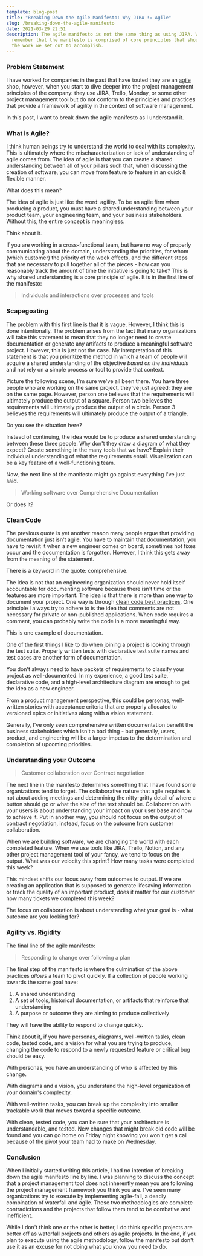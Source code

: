 ```yaml
---
template: blog-post
title: "Breaking Down the Agile Manifesto: Why JIRA != Agile"
slug: /breaking-down-the-agile-manifesto
date: 2021-03-29 22:51
description: The agile manifesto is not the same thing as using JIRA. We need to
  remember that the manifesto is comprised of core principles that should drive
  the work we set out to accomplish.
---
```

<!--StartFragment-->

### Problem Statement

I have worked for companies in the past that have touted they are an [agile](https://agilemanifesto.org/) shop, however, when you start to dive deeper into the project management principles of the company: they use JIRA, Trello, Monday, or some other project management tool but do not conform to the principles and practices that provide a framework of agility in the context of software management.

In this post, I want to break down the agile manifesto as I understand it.

### What is Agile?

I think human beings try to understand the world to deal with its complexity. This is ultimately where the mischaracterization or lack of understanding of agile comes from. The idea of agile is that you can create a shared understanding between all of your pillars such that, when discussing the creation of software, you can move from feature to feature in an quick & flexible manner.

What does this mean?

The idea of agile is just like the word: agility. To be an agile firm when producing a product, you must have a shared understanding between your product team, your engineering team, and your business stakeholders. Without this, the entire concept is meaningless.

Think about it.

If you are working in a cross-functional team, but have no way of properly communicating about the domain, understanding the priorities, for whom (which customer) the priority of the week effects, and the different steps that are necessary to pull together all of the pieces - how can you reasonably track the amount of time the initiative is going to take? This is why shared understanding is a core principle of agile. It is in the first line of the manifesto:

> Individuals and interactions over processes and tools

### Scapegoating

The problem with this first line is that it is vague. However, I think this is done intentionally. The problem arises from the fact that many organizations will take this statement to mean that they no longer need to create documentation or generate any artifacts to produce a meaningful software project. However, this is just not the case. My interpretation of this statement is that you prioritize the method in which a team of people will acquire a shared understanding of the objective *based on the individuals* and not rely on a simple process or tool to provide that context.

Picture the following scene, I'm sure we've all been there. You have three people who are working on the same project, they've just agreed: they are on the same page. However, person one believes that the requirements will ultimately produce the output of a square. Person two believes the requirements will ultimately produce the output of a circle. Person 3 believes the requirements will ultimately produce the output of a triangle.

Do you see the situation here?

Instead of continuing, the idea would be to produce a shared understanding between these three people. Why don't they draw a diagram of what they expect? Create something in the many tools that we have? Explain their individual understanding of what the requirements entail. Visualization can be a key feature of a well-functioning team.

Now, the next line of the manifesto might go against everything I've just said.

> Working software over Comprehensive Documentation

Or does it?

### Clean Code

The previous quote is yet another reason many people argue that providing documentation just isn't agile. You have to maintain that documentation, you have to revisit it when a new engineer comes on board, sometimes hot fixes occur and the documentation is forgotten. However, I think this gets away from the meaning of the statement.

There is a keyword in the quote: comprehensive.

The idea is not that an engineering organization should never hold itself accountable for documenting software because there isn't time or the features are more important. The idea is that there is more than one way to document your project. One way is through [clean code best practices](https://www.amazon.com/Clean-Code-Handbook-Software-Craftsmanship/dp/0132350882). One principle I always try to adhere to is the idea that comments are not necessary for private or non-published applications. When code requires a comment, you can probably write the code in a more meaningful way.

This is one example of documentation.

One of the first things I like to do when joining a project is looking through the test suite. Properly written tests with declarative test suite names and test cases are another form of documentation.

You don't always need to have packets of requirements to classify your project as well-documented. In my experience, a good test suite, declarative code, and a high-level architecture diagram are enough to get the idea as a new engineer.

From a product management perspective, this could be personas, well-written stories with acceptance criteria that are properly allocated to versioned epics or initiatives along with a vision statement.

Generally, I've only seen comprehensive written documentation benefit the business stakeholders which isn't a bad thing - but generally, users, product, and engineering will be a larger impetus to the determination and completion of upcoming priorities.

### Understanding your Outcome

> Customer collaboration over Contract negotiation

The next line in the manifesto determines something that I have found some organizations tend to forget. The collaborative nature that agile requires is not about adding meetings and determining the nitty-gritty detail of where a button should go or what the size of the text should be. Collaboration with your users is about understanding your impact on your user base and how to achieve it. Put in another way, you should not focus on the output of contract negotiation, instead, focus on the outcome from customer collaboration.

When we are building software, we are changing the world with each completed feature. When we use tools like JIRA, Trello, Notion, and any other project management tool of your fancy, we tend to focus on the output. What was our velocity this sprint? How many tasks were completed this week?

This mindset shifts our focus away from outcomes to output. If we are creating an application that is supposed to generate lifesaving information or track the quality of an important product, does it matter for our customer how many tickets we completed this week?

The focus on collaboration is about understanding what your goal is - what outcome are you looking for?

### Agility vs. Rigidity

The final line of the agile manifesto:

> Responding to change over following a plan

The final step of the manifesto is where the culmination of the above practices *allows* a team to pivot quickly. If a collection of people working towards the same goal have:

1. A shared understanding
2. A set of tools, historical documentation, or artifacts that reinforce that understanding
3. A purpose or outcome they are aiming to produce collectively

They will have the ability to respond to change quickly.

Think about it, if you have personas, diagrams, well-written tasks, clean code, tested code, and a vision for what you are trying to produce, changing the code to respond to a newly requested feature or critical bug should be easy.

With personas, you have an understanding of who is affected by this change.

With diagrams and a vision, you understand the high-level organization of your domain's complexity.

With well-written tasks, you can break up the complexity into smaller trackable work that moves toward a specific outcome.

With clean, tested code, you can be sure that your architecture is understandable, and tested. New changes that might break old code will be found and you can go home on Friday night knowing you won't get a call because of the pivot your team had to make on Wednesday.

### Conclusion

When I initially started writing this article, I had no intention of breaking down the agile manifesto line by line. I was planning to discuss the concept that a project management tool does not inherently mean you are following the project management framework you think you are. I've seen many organizations try to execute by implementing agile-fall, a deadly combination of waterfall and agile. These two methodologies are complete contradictions and the projects that follow them tend to be combative and inefficient.

While I don't think one or the other is better, I do think specific projects are better off as waterfall projects and others as agile projects. In the end, if you plan to execute using the agile methodology, follow the manifesto but don't use it as an excuse for not doing what you know you need to do.

<!--EndFragment-->
